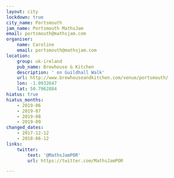 ```yaml
---
layout: city
lockdown: true
city_name: Portsmouth
jam_name: Portsmouth MathsJam
email: portsmouth@mathsjam.com
organiser:
    name: Caroline
    email: portsmouth@mathsjam.com
location:
    group: uk-ireland
    pub_name: Brewhouse & Kitchen
    description: ' on Guildhall Walk'
    url: http://www.brewhouseandkitchen.com/venue/portsmouth/
    lon: -1.0932647
    lat: 50.7962884
hiatus: true
hiatus_months:
    - 2019-06
    - 2019-07
    - 2019-08
    - 2019-09
changed_dates:
    - 2017-12-12
    - 2018-06-12
links:
    twitter:
        text: '@MathsJamPOR'
        url: https://twitter.com/MathsJamPOR

---
```


